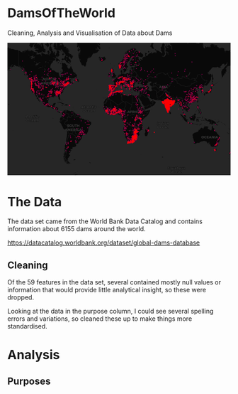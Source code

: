 # DamsOfTheWorld
Cleaning, Analysis and Visualisation of Data about Dams

![All Dams](DamImages/AllDams.png?raw=true "All Dams")

# The Data

The data set came from the World Bank Data Catalog and contains information about 6155 dams around the world.

https://datacatalog.worldbank.org/dataset/global-dams-database

## Cleaning

Of the 59 features in the data set, several contained mostly null values or information that would provide little analytical insight, so these were dropped.

Looking at the data in the purpose column, I could see several spelling errors and variations, so cleaned these up to make things more standardised. 

# Analysis

## Purposes

